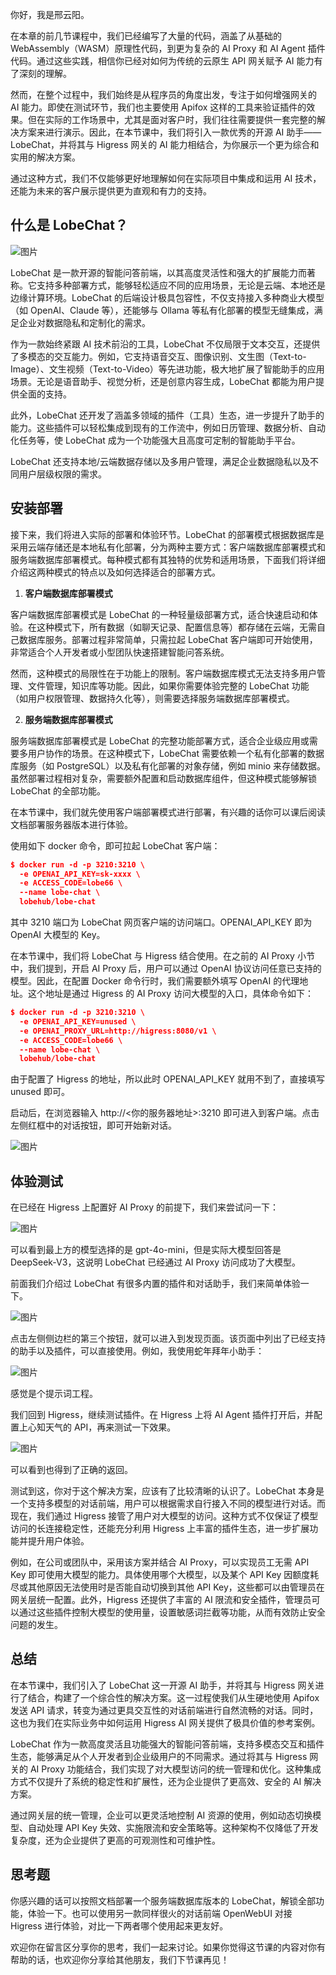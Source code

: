 你好，我是邢云阳。

在本章的前几节课程中，我们已经编写了大量的代码，涵盖了从基础的 WebAssembly（WASM）原理性代码，到更为复杂的 AI Proxy 和 AI Agent 插件代码。通过这些实践，相信你已经对如何为传统的云原生 API 网关赋予 AI 能力有了深刻的理解。

然而，在整个过程中，我们始终是从程序员的角度出发，专注于如何增强网关的 AI 能力。即使在测试环节，我们也主要使用 Apifox 这样的工具来验证插件的效果。但在实际的工作场景中，尤其是面对客户时，我们往往需要提供一套完整的解决方案来进行演示。因此，在本节课中，我们将引入一款优秀的开源 AI 助手——LobeChat，并将其与 Higress 网关的 AI 能力相结合，为你展示一个更为综合和实用的解决方案。

通过这种方式，我们不仅能够更好地理解如何在实际项目中集成和运用 AI 技术，还能为未来的客户展示提供更为直观和有力的支持。

## 什么是 LobeChat？

![图片](https://static001.geekbang.org/resource/image/b6/4b/b6d9d56b770d17f0192d8b4bd4a6074b.png?wh=1500x694)

LobeChat 是一款开源的智能问答前端，以其高度灵活性和强大的扩展能力而著称。它支持多种部署方式，能够轻松适应不同的应用场景，无论是云端、本地还是边缘计算环境。LobeChat 的后端设计极具包容性，不仅支持接入多种商业大模型（如 OpenAI、Claude 等），还能够与 Ollama 等私有化部署的模型无缝集成，满足企业对数据隐私和定制化的需求。

作为一款始终紧跟 AI 技术前沿的工具，LobeChat 不仅局限于文本交互，还提供了多模态的交互能力。例如，它支持语音交互、图像识别、文生图（Text-to-Image）、文生视频（Text-to-Video）等先进功能，极大地扩展了智能助手的应用场景。无论是语音助手、视觉分析，还是创意内容生成，LobeChat 都能为用户提供全面的支持。

此外，LobeChat 还开发了涵盖多领域的插件（工具）生态，进一步提升了助手的能力。这些插件可以轻松集成到现有的工作流中，例如日历管理、数据分析、自动化任务等，使 LobeChat 成为一个功能强大且高度可定制的智能助手平台。

LobeChat 还支持本地/云端数据存储以及多用户管理，满足企业数据隐私以及不同用户层级权限的需求。

## 安装部署

接下来，我们将进入实际的部署和体验环节。LobeChat 的部署模式根据数据库是采用云端存储还是本地私有化部署，分为两种主要方式：客户端数据库部署模式和服务端数据库部署模式。每种模式都有其独特的优势和适用场景，下面我们将详细介绍这两种模式的特点以及如何选择适合的部署方式。

1. **客户端数据库部署模式**

客户端数据库部署模式是 LobeChat 的一种轻量级部署方式，适合快速启动和体验。在这种模式下，所有数据（如聊天记录、配置信息等）都存储在云端，无需自己数据库服务。部署过程非常简单，只需拉起 LobeChat 客户端即可开始使用，非常适合个人开发者或小型团队快速搭建智能问答系统。

然而，这种模式的局限性在于功能上的限制。客户端数据库模式无法支持多用户管理、文件管理，知识库等功能。因此，如果你需要体验完整的 LobeChat 功能（如用户权限管理、数据持久化等），则需要选择服务端数据库部署模式。

2. **服务端数据库部署模式**

服务端数据库部署模式是 LobeChat 的完整功能部署方式，适合企业级应用或需要多用户协作的场景。在这种模式下，LobeChat 需要依赖一个私有化部署的数据库服务（如 PostgreSQL）以及私有化部署的对象存储，例如 minio 来存储数据。虽然部署过程相对复杂，需要额外配置和启动数据库组件，但这种模式能够解锁 LobeChat 的全部功能。

在本节课中，我们就先使用客户端部署模式进行部署，有兴趣的话你可以课后阅读文档部署服务器版本进行体验。

使用如下 docker 命令，即可拉起 LobeChat 客户端：

```json
$ docker run -d -p 3210:3210 \
  -e OPENAI_API_KEY=sk-xxxx \
  -e ACCESS_CODE=lobe66 \
  --name lobe-chat \
  lobehub/lobe-chat
```

其中 3210 端口为 LobeChat 网页客户端的访问端口。OPENAI\_API\_KEY 即为 OpenAI 大模型的 Key。

在本节课中，我们将 LobeChat 与 Higress 结合使用。在之前的 AI Proxy 小节中，我们提到，开启 AI Proxy 后，用户可以通过 OpenAI 协议访问任意已支持的模型。因此，在配置 Docker 命令行时，我们需要额外填写 OpenAI 的代理地址。这个地址是通过 Higress 的 AI Proxy 访问大模型的入口，具体命令如下：

```json
$ docker run -d -p 3210:3210 \
  -e OPENAI_API_KEY=unused \
  -e OPENAI_PROXY_URL=http://higress:8080/v1 \
  -e ACCESS_CODE=lobe66 \
  --name lobe-chat \
  lobehub/lobe-chat
```

由于配置了 Higress 的地址，所以此时 OPENAI\_API\_KEY 就用不到了，直接填写 unused 即可。

启动后，在浏览器输入 http://&lt;你的服务器地址&gt;:3210 即可进入到客户端。点击左侧红框中的对话按钮，即可开始新对话。

![图片](https://static001.geekbang.org/resource/image/9d/0e/9da517d61a065fc9c1917380d71a5c0e.png?wh=1478x893)

## 体验测试

在已经在 Higress 上配置好 AI Proxy 的前提下，我们来尝试问一下：

![图片](https://static001.geekbang.org/resource/image/bf/d9/bf0e104b472c2073aae1fa6ecf68f0d9.png?wh=910x903)

可以看到最上方的模型选择的是 gpt-4o-mini，但是实际大模型回答是 DeepSeek-V3，这说明 LobeChat 已经通过 AI Proxy 访问成功了大模型。

前面我们介绍过 LobeChat 有很多内置的插件和对话助手，我们来简单体验一下。

![图片](https://static001.geekbang.org/resource/image/96/02/96yy67c488cf7yy66511f6e65bba2802.png?wh=1916x892)

点击左侧侧边栏的第三个按钮，就可以进入到发现页面。该页面中列出了已经支持的助手以及插件，可以直接使用。例如，我使用蛇年拜年小助手：

![图片](https://static001.geekbang.org/resource/image/24/2a/24c4d654ecd719ba0b65yy57e6a3722a.png?wh=899x895)

感觉是个提示词工程。

我们回到 Higress，继续测试插件。在 Higress 上将 AI Agent 插件打开后，并配置上心知天气的 API，再来测试一下效果。

![图片](https://static001.geekbang.org/resource/image/4c/80/4cc3b5c9e568100b022ab54186a45280.png?wh=1694x718)

可以看到也得到了正确的返回。

测试到这，你对于这个解决方案，应该有了比较清晰的认识了。LobeChat 本身是一个支持多模型的对话前端，用户可以根据需求自行接入不同的模型进行对话。而现在，我们通过 Higress 接管了用户对大模型的访问。这种方式不仅保证了模型访问的长连接稳定性，还能充分利用 Higress 上丰富的插件生态，进一步扩展功能并提升用户体验。

例如，在公司或团队中，采用该方案并结合 AI Proxy，可以实现员工无需 API Key 即可使用大模型的能力。具体使用哪个大模型，以及某个 API Key 因额度耗尽或其他原因无法使用时是否能自动切换到其他 API Key，这些都可以由管理员在网关层统一配置。此外，Higress 还提供了丰富的 AI 限流和安全插件，管理员可以通过这些插件控制大模型的使用量，设置敏感词拦截等功能，从而有效防止安全问题的发生。

## 总结

在本节课中，我们引入了 LobeChat 这一开源 AI 助手，并将其与 Higress 网关进行了结合，构建了一个综合性的解决方案。这一过程使我们从生硬地使用 Apifox 发送 API 请求，转变为通过更具交互性的对话前端进行自然流畅的对话。同时，这也为我们在实际业务中如何运用 Higress AI 网关提供了极具价值的参考案例。

LobeChat 作为一款高度灵活且功能强大的智能问答前端，支持多模态交互和插件生态，能够满足从个人开发者到企业级用户的不同需求。通过将其与 Higress 网关的 AI Proxy 功能结合，我们实现了对大模型访问的统一管理和优化。这种集成方式不仅提升了系统的稳定性和扩展性，还为企业提供了更高效、安全的 AI 解决方案。

通过网关层的统一管理，企业可以更灵活地控制 AI 资源的使用，例如动态切换模型、自动处理 API Key 失效、实施限流和安全策略等。这种架构不仅降低了开发复杂度，还为企业提供了更高的可观测性和可维护性。

## 思考题

你感兴趣的话可以按照文档部署一个服务端数据库版本的 LobeChat，解锁全部功能，体验一下。也可以使用另一款同样很火的对话前端 OpenWebUI 对接 Higress 进行体验，对比一下两者哪个使用起来更友好。

欢迎你在留言区分享你的思考，我们一起来讨论。如果你觉得这节课的内容对你有帮助的话，也欢迎你分享给其他朋友，我们下节课再见！